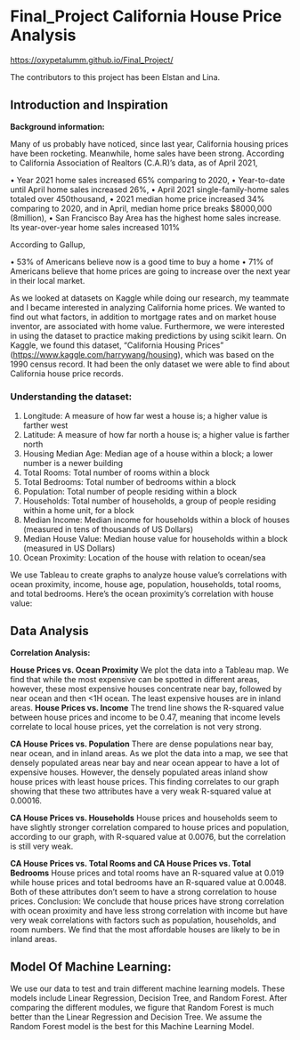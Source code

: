 # Final_Project California House Price Analysis

https://oxypetalumm.github.io/Final_Project/

The contributors to this project has been Elstan and Lina.

## Introduction and Inspiration

**Background information:**

Many of us probably have noticed, since last year, California housing prices have been rocketing. Meanwhile, home sales have been strong. According to California Association of Realtors (C.A.R)’s data, as of April 2021,

•	Year 2021 home sales increased 65% comparing to 2020,
•	Year-to-date until April home sales increased 26%,
•	April 2021 single-family-home sales totaled over 450thousand,
•	2021 median home price increased 34% comparing to 2020, and in April, median home price breaks $8000,000 (8million),
•	San Francisco Bay Area has the highest home sales increase. Its year-over-year home sales increased 101%

According to Gallup, 

•	53% of Americans believe now is a good time to buy a home
•	71% of Americans believe that home prices are going to increase over the next year in their local market.

As we looked at datasets on Kaggle while doing our research, my teammate and I became interested in analyzing California home prices. We wanted to find out what factors, in addition to mortgage rates and on market house inventor, are associated with home value. Furthermore, we were interested in using the dataset to practice making predictions by using scikit learn.
On Kaggle, we found this dataset, “California Housing Prices” (https://www.kaggle.com/harrywang/housing), which was based on the 1990 census record. It had been the only dataset we were able to find about California house price records. 

### Understanding the dataset:
1. Longitude: A measure of how far west a house is; a higher value is farther west
2. Latitude: A measure of how far north a house is; a higher value is farther north
3. Housing Median Age: Median age of a house within a block; a lower number is a newer building
4. Total Rooms: Total number of rooms within a block
5. Total Bedrooms: Total number of bedrooms within a block
6. Population: Total number of people residing within a block
7. Households: Total number of households, a group of people residing within a home unit, for a block
8. Median Income: Median income for households within a block of houses (measured in tens of thousands of US Dollars)
9. Median House Value: Median house value for households within a block (measured in US Dollars)
10. Ocean Proximity: Location of the house with relation to ocean/sea

We use Tableau to create graphs to analyze house value’s correlations with ocean proximity, income, house age, population, households, total rooms, and total bedrooms.
Here’s the ocean proximity’s correlation with house value:

## Data Analysis
 
**Correlation Analysis:**
 
**House Prices vs. Ocean Proximity**
We plot the data into a Tableau map. We find that while the most expensive can be spotted in different areas, however, these most expensive houses concentrate near bay, followed by near ocean and then <1H ocean. The least expensive houses are in inland areas.
**House Prices vs. Income**
The trend line shows the R-squared value between house prices and income to be 0.47, meaning that income levels correlate to local house prices, yet the correlation is not very strong.
 
**CA House Prices vs. Population**
There are dense populations near bay, near ocean, and in inland areas. As we plot the data into a map, we see that densely populated areas near bay and near ocean appear to have a lot of expensive houses. However, the densely populated areas inland show house prices with least house prices. This finding correlates to our graph showing that these two attributes have a very weak R-squared value at 0.00016.
 
**CA House Prices vs. Households**
House prices and households seem to have slightly stronger correlation compared to house prices and population, according to our graph, with R-squared value at 0.0076, but the correlation is still very weak.
 
**CA House Prices vs. Total Rooms and CA House Prices vs. Total Bedrooms**
House prices and total rooms have an R-squared value at 0.019 while house prices and total bedrooms have an R-squared value at 0.0048. Both of these attributes don’t seem to have a strong correlation to house prices.
Conclusion:
We conclude that house prices have strong correlation with ocean proximity and have less strong correlation with income but have very weak correlations with factors such as population, households, and room numbers. We find that the most affordable houses are likely to be in inland areas.
 

## Model Of Machine Learning:
We use our data to test and train different machine learning models. These models include Linear Regression, Decision Tree, and Random Forest.
After comparing the different modules, we figure that Random Forest is much better than the Linear Regression and Decision Tree. We assume the Random Forest model is the best for this Machine Learning Model. 

